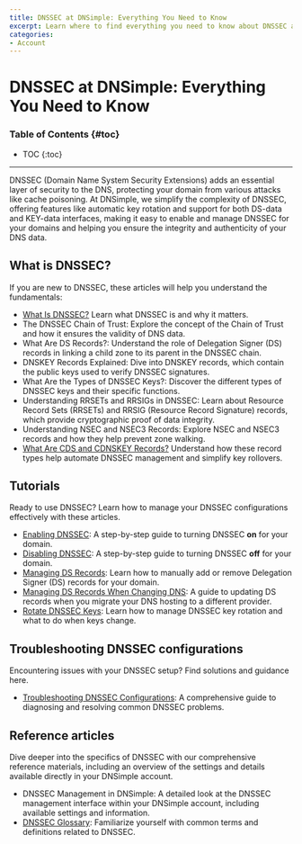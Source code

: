 ```yaml
---
title: DNSSEC at DNSimple: Everything You Need to Know
excerpt: Learn where to find everything you need to know about DNSSEC at DNSimple.
categories:
- Account
---
```


# DNSSEC at DNSimple: Everything You Need to Know

### Table of Contents {#toc}

* TOC
{:toc}
---

DNSSEC (Domain Name System Security Extensions) adds an essential layer of security to the DNS, protecting your domain from various attacks like cache poisoning. At DNSimple, we simplify the complexity of DNSSEC, offering features like automatic key rotation and support for both DS-data and KEY-data interfaces, making it easy to enable and manage DNSSEC for your domains and helping you ensure the integrity and authenticity of your DNS data.

## What is DNSSEC?

If you are new to DNSSEC, these articles will help you understand the fundamentals:

- [What Is DNSSEC?](/articles/what-is-dnssec/) Learn what DNSSEC is and why it matters.
- The DNSSEC Chain of Trust: Explore the concept of the Chain of Trust and how it ensures the validity of DNS data.
- What Are DS Records?: Understand the role of Delegation Signer (DS) records in linking a child zone to its parent in the DNSSEC chain.
- DNSKEY Records Explained: Dive into DNSKEY records, which contain the public keys used to verify DNSSEC signatures.
- What Are the Types of DNSSEC Keys?: Discover the different types of DNSSEC keys and their specific functions.
- Understanding RRSETs and RRSIGs in DNSSEC: Learn about Resource Record Sets (RRSETs) and RRSIG (Resource Record Signature) records, which provide cryptographic proof of data integrity.
- Understanding NSEC and NSEC3 Records: Explore NSEC and NSEC3 records and how they help prevent zone walking.
- [What Are CDS and CDNSKEY Records?](https://support.dnsimple.com/articles/what-are-cds-and-cdnskey/) Understand how these record types help automate DNSSEC management and simplify key rollovers.

## Tutorials

Ready to use DNSSEC? Learn how to manage your DNSSEC configurations effectively with these articles.

- [Enabling DNSSEC](/articles/enabling-dnssec/): A step-by-step guide to turning DNSSEC **on** for your domain.
- [Disabling DNSSEC](/articles/disabling-dnssec/):  A step-by-step guide to turning DNSSEC **off** for your domain.
- [Managing DS Records](/articles/manage-ds-record/): Learn how to manually add or remove Delegation Signer (DS) records for your domain.
- [Managing DS Records When Changing DNS](/articles/ds-records-changing-dns/): A guide to updating DS records when you migrate your DNS hosting to a different provider.
- [Rotate DNSSEC Keys](https://support.dnsimple.com/articles/rotate-dnssec-key/): Learn how to manage DNSSEC key rotation and what to do when keys change.

## Troubleshooting DNSSEC configurations

Encountering issues with your DNSSEC setup? Find solutions and guidance here.

- [Troubleshooting DNSSEC Configurations](https://support.dnsimple.com/articles/troubleshooting-dnssec-configurations/): A comprehensive guide to diagnosing and resolving common DNSSEC problems.

## Reference articles

Dive deeper into the specifics of DNSSEC with our comprehensive reference materials, including an overview of the settings and details available directly in your DNSimple account.

- DNSSEC Management in DNSimple: A detailed look at the DNSSEC management interface within your DNSimple account, including available settings and information.
- [DNSSEC Glossary](/articles/dnssec-glossary/): Familiarize yourself with common terms and definitions related to DNSSEC.
